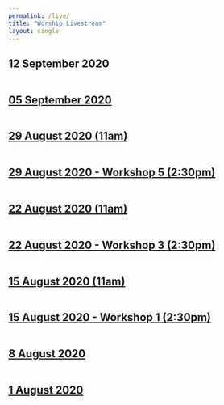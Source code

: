 ```yaml
---
permalink: /live/
title: "Worship Livestream"
layout: single
---
```


## 12 September 2020
<a href="https://youtu.be/MVHQpJixEvY"><img src="{{ site.url }}{{ site.baseurl }}/assets/images/Worship Service - 12 September 2020.jpg" alt="">
## 05 September 2020
<a href="https://youtu.be/o2OIU5RYbtw"><img src="{{ site.url }}{{ site.baseurl }}/assets/images/Worship Service - 05 September 2020.jpg" alt="">
## 29 August 2020 (11am) 
<a href="https://youtu.be/EPgqTwujttg"><img src="{{ site.url }}{{ site.baseurl }}/assets/images/Discipleship Congress - 29 August 2020.jpg" alt="">
## 29 August 2020 - Workshop 5 (2:30pm)
<a href="https://youtu.be/rhCLplOr1c4"><img src="{{ site.url }}{{ site.baseurl }}/assets/images/Discipleship Congress - 29 August 2020 - Workshop 5.jpg" alt="">
## 22 August 2020 (11am) 
<a href="https://youtu.be/KYEfdqDFTCw"><img src="{{ site.url }}{{ site.baseurl }}/assets/images/Discipleship Congress - 22 August 2020.jpg" alt="">
## 22 August 2020 - Workshop 3 (2:30pm)
<a href="https://youtu.be/_6e27sGws4k"><img src="{{ site.url }}{{ site.baseurl }}/assets/images/Discipleship Congress - 22 August 2020 - Workshop 3.jpg" alt="">
## 15 August 2020 (11am) 
<a href="https://youtu.be/vPHljPWGtsM"><img src="{{ site.url }}{{ site.baseurl }}/assets/images/Discipleship Congress - 15 August 2020.jpg" alt="">
## 15 August 2020 - Workshop 1 (2:30pm)
<a href="https://youtu.be/JUNXNwMDBsA"><img src="{{ site.url }}{{ site.baseurl }}/assets/images/Discipleship Congress - 15 August 2020 - Workshop 1.jpg" alt="">
## 8 August 2020
<a href="https://youtu.be/jtR8Mco2sCw"><img src="{{ site.url }}{{ site.baseurl }}/assets/images/Worship Service - 08 August 2020.jpg" alt="">
## 1 August 2020
<a href="https://youtu.be/Nee-ZaYN6mQ"><img src="{{ site.url }}{{ site.baseurl }}/assets/images/Worship Service - 01 August 2020.jpg" alt="">